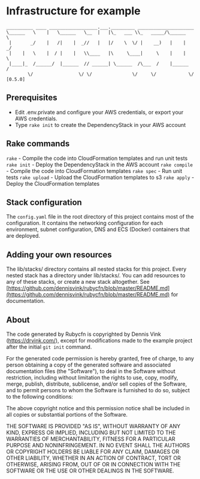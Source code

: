 # Infrastructure for example

```
__________ ____ __________________.___._________ _____________________
\______   \    |   \______   \__  |   |\_   ___ \\_   _____/\______   \
 |       _/    |   /|    |  _//   |   |/    \  \/ |    __)   |    |  _/
 |    |   \    |  / |    |   \\____   |\     \____|     \    |    |   \
 |____|_  /______/  |______  // ______| \______  /\___  /    |______  /
        \/                 \/ \/               \/     \/            \/ [0.5.0]
```

## Prerequisites

- Edit .env.private and configure your AWS credentials, or export your AWS credentials.
- Type `rake init` to create the DependencyStack in your AWS account

## Rake commands

`rake` - Compile the code into CloudFormation templates and run unit tests
`rake init` - Deploy the DependencyStack in the AWS account
`rake compile` - Compile the code into CloudFormation templates
`rake spec` - Run unit tests
`rake upload` - Upload the CloudFormation templates to s3
`rake apply` - Deploy the CloudFormation templates

## Stack configuration

The `config.yaml` file in the root directory of this project contains most of the configuration.  It contains the networking configuration for each environment, subnet configuration, DNS and ECS (Docker) containers that are deployed.

## Adding your own resources

The lib/stacks/ directory contains all nested stacks for this project. Every nested stack has a
directory under lib/stacks/. You can add resources to any of these stacks, or create a new stack altogether. See [https://github.com/dennisvink/rubycfn/blob/master/README.md](https://github.com/dennisvink/rubycfn/blob/master/README.md) for documentation.

## About

The code generated by Rubycfn is copyrighted by Dennis Vink (https://drvink.com/),
except for modifications made to the example project after the initial
`git init` command. 

For the generated code permission is hereby granted, free of charge, to any
person obtaining a copy of the generated software and associated documentation
files (the "Software"), to deal in the Software without restriction, including
without limitation the rights to use, copy, modify, merge, publish, distribute,
sublicense, and/or sell copies of the Software, and to permit persons to whom
the Software is furnished to do so, subject to the following conditions:

The above copyright notice and this permission notice shall be included in all
copies or substantial portions of the Software.

THE SOFTWARE IS PROVIDED "AS IS", WITHOUT WARRANTY OF ANY KIND, EXPRESS OR
IMPLIED, INCLUDING BUT NOT LIMITED TO THE WARRANTIES OF MERCHANTABILITY,
FITNESS FOR A PARTICULAR PURPOSE AND NONINFRINGEMENT. IN NO EVENT SHALL
THE AUTHORS OR COPYRIGHT HOLDERS BE LIABLE FOR ANY CLAIM, DAMAGES OR OTHER
LIABILITY, WHETHER IN AN ACTION OF CONTRACT, TORT OR OTHERWISE, ARISING FROM,
OUT OF OR IN CONNECTION WITH THE SOFTWARE OR THE USE OR OTHER DEALINGS IN
THE SOFTWARE.
